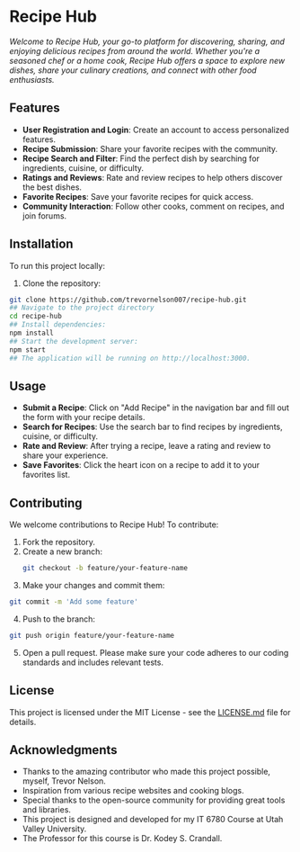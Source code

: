 # Recipe Hub

*Welcome to Recipe Hub, your go-to platform for discovering, sharing, and enjoying delicious recipes from around the world. Whether you're a seasoned chef or a home cook, Recipe Hub offers a space to explore new dishes, share your culinary creations, and connect with other food enthusiasts.*

## Features

- **User Registration and Login**: Create an account to access personalized features.
- **Recipe Submission**: Share your favorite recipes with the community.
- **Recipe Search and Filter**: Find the perfect dish by searching for ingredients, cuisine, or difficulty.
- **Ratings and Reviews**: Rate and review recipes to help others discover the best dishes.
- **Favorite Recipes**: Save your favorite recipes for quick access.
- **Community Interaction**: Follow other cooks, comment on recipes, and join forums.

## Installation

To run this project locally:

1. Clone the repository:

```bash
git clone https://github.com/trevornelson007/recipe-hub.git
## Navigate to the project directory
cd recipe-hub
## Install dependencies:
npm install
## Start the development server:
npm start
## The application will be running on http://localhost:3000.

```
## Usage

- **Submit a Recipe**: Click on "Add Recipe" in the navigation bar and fill out the form with your recipe details.
- **Search for Recipes**: Use the search bar to find recipes by ingredients, cuisine, or difficulty.
- **Rate and Review**: After trying a recipe, leave a rating and review to share your experience.
- **Save Favorites**: Click the heart icon on a recipe to add it to your favorites list.

## Contributing

We welcome contributions to Recipe Hub! To contribute:

1. Fork the repository.
2. Create a new branch:
   ```bash
   git checkout -b feature/your-feature-name
   ```
3. Make your changes and commit them:
  ```bash
  git commit -m 'Add some feature'
  ```
4. Push to the branch:
```bash
git push origin feature/your-feature-name
```
5. Open a pull request.
   Please make sure your code adheres to our coding standards and includes relevant tests.

## License

This project is licensed under the MIT License - see the [LICENSE.md](LICENSE.md) file for details.

## Acknowledgments

- Thanks to the amazing contributor who made this project possible, myself, Trevor Nelson.
- Inspiration from various recipe websites and cooking blogs.
- Special thanks to the open-source community for providing great tools and libraries.
- This project is designed and developed for my IT 6780 Course at Utah Valley University.
- The Professor for this course is Dr. Kodey S. Crandall.

